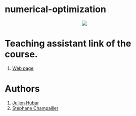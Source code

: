 # numerical-optimization
<p align="center">
  <img src= https://github.com/julien1941/numerical-optimization/blob/master/image/tenor.gif/>
</p>



# Teaching assistant link of the course.
1. [Web page](https://people.montefiore.uliege.be/mberger/)
# Authors
1. [Julien Hubar](https://github.com/jhubar)
1. [Stéphane Champailler](https://github.com/wiz21b)
